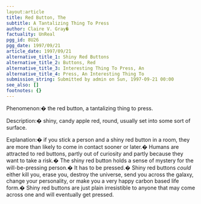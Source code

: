 ```yaml
---
layout:article
title: Red Button, The
subtitle: A Tantalizing Thing To Press
author: Claire V. Gray�
factuality: UnReal
pgg_id: 8U26
pgg_date: 1997/09/21
article_date: 1997/09/21
alternative_title_1: Shiny Red Buttons
alternative_title_2: Buttons, Red
alternative_title_3: Interesting Thing To Press, An
alternative_title_4: Press, An Interesting Thing To
submission_string: Submitted by admin on Sun, 1997-09-21 00:00
see_also: []
footnotes: {}
---
```

<div>
<p>Phenomenon:� the red button, a tantalizing thing to press.</p>
<p>Description:� shiny, candy apple red, round, usually set into some sort of surface.</p>
<p>Explanation:� if you stick a person and a shiny red button in a room, they are more than likely to come in contact sooner or later.� Humans are attracted to red buttons, partly out of curiosity and partly because they want to take a risk.� The shiny red button holds a sense of mystery for the will-be-pressing person.� It has to be pressed.� Shiny red buttons <em>could</em> either kill you, erase you, destroy the universe, send you across the galaxy, change your personality, or make you a very happy carbon based life form.� Shiny red buttons are just plain irresistible to anyone that may come across one and will eventually get pressed. <!--Amazon_CLS_IM_END--></p>
</div>

